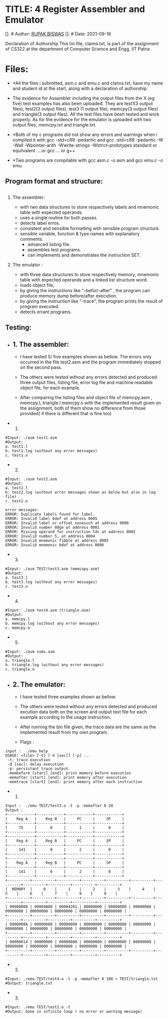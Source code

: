 # TITLE: 4 Register Assembler and Emulator
[]: # Author: [RUPAK BISWAS]( https://github.com/RupakBiswas-2304 )
[]: # Date: 2021-09-16

Declaration of Authorship
This txt file, claims.txt, is part of the assignment of CS322 at the 
department of Computer Science and Engg, IIT Patna . 

Files:
==========
- *All the files i submitted, asm.c and emu.c and claims.txt, have my name and student id at the start, along with a declaration of authorship.

- The evidence for Assembler including the output files from the X (eg five)  test examples has also been uploaded. They are test1(3 output files), test2(3 output files), test3
(1 output file), memcpy(3 output files) and triangle(3 output files). All the test files have been tested and work properly. As for the evidence for the emulator is uploaded
with two output files, memcpy.txt and triangle.txt.

- *Both of my c programs did not show any errors and warnings when i compiled it with
gcc -std=c89 -pedantic and gcc -std=c89 -pedantic -W -Wall -Wpointer-arith -Wwrite-strings -Wstrict-prototypes standard  or equilvalent ....or gcc ... or g++

- *Two programs are compilable with gcc asm.c -o asm and gcc emu.c -o emu.



## Program format and structure:
## 
1. The assembler:

    * with two data structures to store respectively labels and mnemonic table with expected operands.
    * uses a single routine for both passes.
    * detects label erros.
    * consistent and sensible formatting with sensible program structure. 
    * sensible variable, function & type names with explanatory comments.
		* advanced listing file.
		* assembles test programs.
	  * can implements and demonstrates the instruction SET.

2. The emulator :

	*  with three data structures to store respectively memory, mnemonic table with expected operands
		  and a linked list structure word.
    * loads object file, 
    * by giving the instructions like "-befor/-after" , the program can produce memory dump before/after execution.
    * by giving the instruction like "-trace", the program prints the result of program executed.
    * detects errant programs.



## Testing:


- ## 1. The assembler:

  - I have tested  5/ five examples shown as bellow. The errors only occurred in the file test2.asm and 
the program immediately stopped on the second pass. 

  - The others were tested without any errors detected and produced three output files, listing file, 
error log file and machine readable object file, for each example. 

  - After comparing the listing files and object file of memcpy.asm , memcpy.l, triangle.l memcpy.o 
with the implemented result given on the assignment, both of them show no difference 
from those provided( if there is different  that is fine too) 
 


- 1)
```
#Input: ./asm test1.asm
#Output: 
a. test1.l 
b. test1.log (without any error messages)
c. test1.o
```
- 2)
```
#Input: ./asm test2.asm
#Output: 
a. test2.l 
b. test2.log (without error messages shown as below but also in log file)
c. test2.o

error messages:
ERROR: Duplicate labels found for label.
ERROR: Invalid label 0def at address 0005
ERROR: Invalid label or offset nonesuch at address 0000
ERROR: Invalid number 08ge at address 0001
ERROR: Missing operand for instruction ldc at address 0002
ERROR: Invalid number 5, at address 0004
ERROR: Invalid mnemonic fibble at address 0005
ERROR: Invalid mnemonic 0def at address 0006
```

- 3)
```
#Input: ./asm TEST/test3.asm (memcopy.asm)
#Output: 
a. test3.l 
b. test3.log (without any error messages)
c. test3.o
```

- 4)
```
#Input: ./asm test4.asm (triangle.asm)
#Output: 
a. memcpy.l 
b. memcpy.log (without any error messages)
c. memcpy.o
```

- 5)
```
#Input: ./asm sums.asm 
#Output: 
a. triangle.l 
b. triangle.log (without any error messages)
c. triangle.o
```


- ## 2. The emulator:

  - I have tested three examples shown as bellow. 

  - The others were tested without any errors detected and produced excution data both on the screen and 
output text file for each example according to the usage instruction. 

  - After running the bin file given, the trace data are the same as 
the implemented result from my own program.

  - Flags : 
```
input :  ./emu help
USAGE: <file> [-t] [-d [sec]] [-p] ...
 -t: trace execution
 -d [sec]: delay execution
 -p: persistant trace output
 -membefore [start] [end]: print memory before execution
 -memafter [start] [end]: print memory after execution
 -memtrace [start] [end]: print memory after each instruction
```
- 1)
```
Input :  ./emu TEST/test3.o -t -p -memafter 0 20
Output :
+------------+------------+------------+------------+
|    Reg A   |    Reg B   |     PC     |     SP     |
+------------+------------+------------+------------+
|     75     |      0     |      1     |      0     |
+------------+------------+------------+------------+
+------------+------------+------------+------------+
|    Reg A   |    Reg B   |     PC     |     SP     |
+------------+------------+------------+------------+
|     141    |      0     |      2     |      0     |
+------------+------------+------------+------------+
+------------+------------+------------+------------+
|    Reg A   |    Reg B   |     PC     |     SP     |
+------------+------------+------------+------------+
|     141    |      0     |      2     |      0     |
+------------+------------+------------+------------+
+----------+----------+----------+----------+----------+----------+----------+----------+----------+----------+----------+
|  MEMORY  |     0    |     1    |     2    |     3    |     4    |     5    |     6    |     7    |     8    |     9    |
+----------+----------+----------+----------+----------+----------+----------+----------+----------+----------+----------+
| 00000000 | 00004B00 | 00004201 | 00000000 | 00000000 | 00000000 | 00000000 | 00000000 | 00000000 | 00000000 | 00000000 |
+----------+----------+----------+----------+----------+----------+----------+----------+----------+----------+----------+
| 0000000A | 00000000 | 00000000 | 00000000 | 00000000 | 00000000 | 00000000 | 00000000 | 00000000 | 00000000 | 00000000 |
+----------+----------+----------+----------+----------+----------+----------+----------+----------+----------+----------+
| 00000014 | 00000000 | 00000000 | 00000000 | 00000000 | 00000000 | 00000000 | 00000000 | 00000000 | 00000000 | 00000000 |
+----------+----------+----------+----------+----------+----------+----------+----------+----------+----------+----------+
```

- 2)
```
#Input: ./emu TEST/test4.o -t -p -memafter 0 100 > TEST/triangle.txt
#Output: triangle.txt
```

- 3)
```
#Input: ./emu TEST/test1.o -t 
#Output: Gone in infinite loop ( no error or warning message)

```